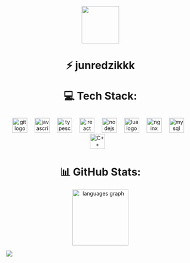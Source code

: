 

<div align="center">
  <img src="https://i.imgur.com/8LJWiKO.png" width="100"" />
</div>

<div align="center">
    <h1>⚡ junredzikkk <br><br> 💻 Tech Stack: </h1>
    <img height="12" />
</div>

<div align="center">
  <img height="12" />
  <img src="https://cdn.simpleicons.org/git/F05032" height="40" alt="git logo"  />
  <img width="12" />
  <img src="https://cdn.simpleicons.org/javascript/F7DF1E" height="40" alt="javascript logo"  />
  <img width="12" />
  <img src="https://cdn.simpleicons.org/typescript/3178C6" height="40" alt="typescript logo"  />
  <img width="12" />
  <img src="https://cdn.simpleicons.org/react/61DAFB" height="40" alt="react logo"  />
  <img width="12" />
  <img src="https://cdn.simpleicons.org/nodedotjs/339933" height="40" alt="nodejs logo"  />
  <img width="12" />
  <img src="https://cdn.simpleicons.org/lua/2C2D72" height="40" alt="lua logo"  />
  <img width="12" />
  <img src="https://cdn.simpleicons.org/nginx/009639" height="40" alt="nginx logo"  />
  <img width="12" />
  <img src="https://cdn.simpleicons.org/mysql/4479A1" height="40" alt="mysql logo"  />
  <img width="12" />
  <img src="https://cdn.simpleicons.org/C++/00599C" height="40" alt="C++ logo"  />
  <img width="12" />
</div>

<div align="center">
    <h1> 📊 GitHub Stats: </h1>
</div>

<div align="center">
    <img src="https://github-readme-stats.vercel.app/api/top-langs/?username=junredzik&theme=highcontrast&hide_border=true&include_all_commits=false&count_private=false&layout=compact" height="150" alt="languages graph"  />
</div>

[![](https://visitcount.itsvg.in/api?id=junredzik&label=siemson&color=2&icon=2&pretty=true)](https://visitcount.itsvg.in)

  

  
